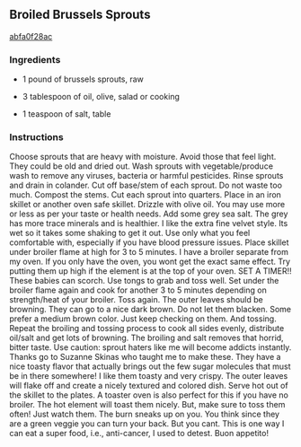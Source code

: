 ## Broiled Brussels Sprouts

[abfa0f28ac](http://tastykitchen.com/recipes/sidedishes/broiled-brussels-sprouts/)

### Ingredients

 - 1 pound of brussels sprouts, raw

 - 3 tablespoon of oil, olive, salad or cooking

 - 1 teaspoon of salt, table

### Instructions

Choose sprouts that are heavy with moisture. Avoid those that feel light. They could be old and dried out. Wash sprouts with vegetable/produce wash to remove any viruses, bacteria or harmful pesticides. Rinse sprouts and drain in colander. Cut off base/stem of each sprout. Do not waste too much. Compost the stems. Cut each sprout into quarters. Place in an iron skillet or another oven safe skillet. Drizzle with olive oil. You may use more or less as per your taste or health needs. Add some grey sea salt. The grey has more trace minerals and is healthier. I like the extra fine velvet style. Its wet so it takes some shaking to get it out. Use only what you feel comfortable with, especially if you have blood pressure issues. Place skillet under broiler flame at high for 3 to 5 minutes. I have a broiler separate from my oven. If you only have the oven, you wont get the exact same effect. Try putting them up high if the element is at the top of your oven. SET A TIMER!! These babies can scorch. Use tongs to grab and toss well. Set under the broiler flame again and cook for another 3 to 5 minutes depending on strength/heat of your broiler. Toss again. The outer leaves should be browning. They can go to a nice dark brown. Do not let them blacken. Some prefer a medium brown color. Just keep checking on them. And tossing. Repeat the broiling and tossing process to cook all sides evenly, distribute oil/salt and get lots of browning. The broiling and salt removes that horrid, bitter taste. Use caution: sprout haters like me will become addicts instantly. Thanks go to Suzanne Skinas who taught me to make these. They have a nice toasty flavor that actually brings out the few sugar molecules that must be in there somewhere! I like them toasty and very crispy. The outer leaves will flake off and create a nicely textured and colored dish. Serve hot out of the skillet to the plates. A toaster oven is also perfect for this if you have no broiler. The hot element will toast them nicely. But, make sure to toss them often! Just watch them. The burn sneaks up on you. You think since they are a green veggie you can turn your back. But you cant. This is one way I can eat a super food, i.e., anti-cancer, I used to detest. Buon appetito!